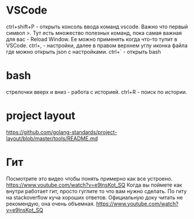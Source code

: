 # VSCode
ctrl+shift+P - открыть консоль ввода команд vscode. Важно что первый символ >. Тут есть множество полезных команд, пока самая важная для вас - Reload Window. Ее можно применять когда что-то тупит в VSCode.
ctrl+, - настройки, далее в правом верхнем углу иконка файла где можно открыть json с настройками.
ctrl+` - открыть bash

# bash
стрелочки вверх и вниз - работа с историей.
ctrl+R - поиск по истории.

# project layout
https://github.com/golang-standards/project-layout/blob/master/tools/README.md

# Гит
Посмотрите это видео чтобы понять примерно как все устроено. https://www.youtube.com/watch?v=e9lnsKot_SQ
Когда вы поймете как внутри работает гит, просто гуглите то что вам нужно сделать.
По гиту на stackoverflow куча хороших ответов. Официальную доку читать не рекомендую, она очень объемная.
https://www.youtube.com/watch?v=e9lnsKot_SQ